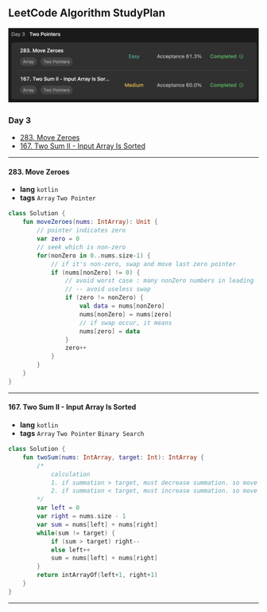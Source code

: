 ## LeetCode Algorithm StudyPlan

<img src="../../assets/leetcode_study_day3.png" alt="leetcode_study_day2" style="zoom:50%;" />

### Day 3

- [283. Move Zeroes](https://leetcode.com/problems/move-zeroes/?envType=study-plan&id=algorithm-i)
- [167. Two Sum II - Input Array Is Sorted](https://leetcode.com/problems/two-sum-ii-input-array-is-sorted/?envType=study-plan&id=algorithm-i)

---

#### 283. Move Zeroes

- **lang**  `kotlin` 
- **tags**  `Array`  `Two Pointer`

```kotlin
class Solution {
    fun moveZeroes(nums: IntArray): Unit {
        // pointer indicates zero
        var zero = 0
        // seek which is non-zero
        for(nonZero in 0..nums.size-1) {
            // if it's non-zero, swap and move last zero pointer
            if (nums[nonZero] != 0) {
                // avoid worst case : many nonZero numbers in leading
                // -- avoid useless swap
                if (zero != nonZero) {
                    val data = nums[nonZero]
                    nums[nonZero] = nums[zero]
                    // if swap occur, it means
                    nums[zero] = data
                }
                zero++
            }
        }
    }
}
```

---

#### 167. Two Sum II - Input Array Is Sorted

- **lang**  `kotlin` 
- **tags**  `Array`  `Two Pointer` `Binary Search` 

```kotlin
class Solution {
    fun twoSum(nums: IntArray, target: Int): IntArray {
        /*
            calculation
            1. if summation > target, must decrease summation. so move right pointer
            2. if summation < target, must increase summation. so move left pointer
        */
        var left = 0
        var right = nums.size - 1
        var sum = nums[left] + nums[right]
        while(sum != target) {
            if (sum > target) right--
            else left++
            sum = nums[left] + nums[right]
        }
        return intArrayOf(left+1, right+1)
    }
}
```

---

